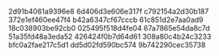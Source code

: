 2d91b4061a9396e8
6d406d3e606e317f
c792154a2d30b187
372e1ef460ee47f4
b42a6347cf67cccb
61c851d2e7aa0ad9
18c038903be92cb0
025495f518d4fe04
67a7865e54da8c7d
51a35fd48a3eda52
426424f0b7d64d61
308a80c4b24c3233
bfc0a2fae217c5d1
dd5d02fd590bc574
9b742290cec35738
